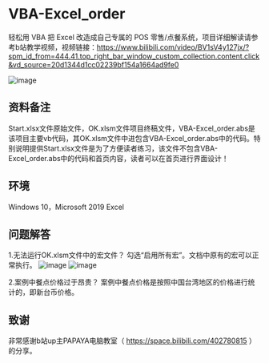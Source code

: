 # VBA-Excel_order
轻松用 VBA 把 Excel 改造成自己专属的 POS 零售/点餐系统，项目详细解读请参考b站教学视频，视频链接：https://www.bilibili.com/video/BV1sV4y127jx/?spm_id_from=444.41.top_right_bar_window_custom_collection.content.click&vd_source=20d1344d1cc02239bf154a1664ad9fe0

![image](https://github.com/JunHuaBai96/VBA-Excel_order/assets/102909786/4608dfc9-be6e-4fe4-8f2b-45a65aad1f07)

## 资料备注
Start.xlsx文件原始文件，OK.xlsm文件项目终稿文件，VBA-Excel_order.abs是该项目主要vb代码，其OK.xlsm文件中进包含VBA-Excel_order.abs中的代码。特别说明提供Start.xlsx文件是为了方便读者练习，该文件不包含VBA-Excel_order.abs中的代码和首页内容，读者可以在首页进行界面设计！

## 环境
Windows 10，Microsoft 2019 Excel

## 问题解答
1.无法运行OK.xlsm文件中的宏文件？
勾选“启用所有宏”。文档中原有的宏可以正常执行。
![image](https://github.com/JunHuaBai96/VBA-Excel_order/assets/102909786/8018bda6-0546-4179-98f2-72af0a14f6c7)
![image](https://github.com/JunHuaBai96/VBA-Excel_order/assets/102909786/804d1f23-17f9-4f4c-be9c-265fb53d5933)

2.案例中餐点价格过于昂贵？
案例中餐点价格是按照中国台湾地区的价格进行统计的，即新台币价格。

##  致谢
非常感谢b站up主PAPAYA电脑教室（ https://space.bilibili.com/402780815 ）的分享。
